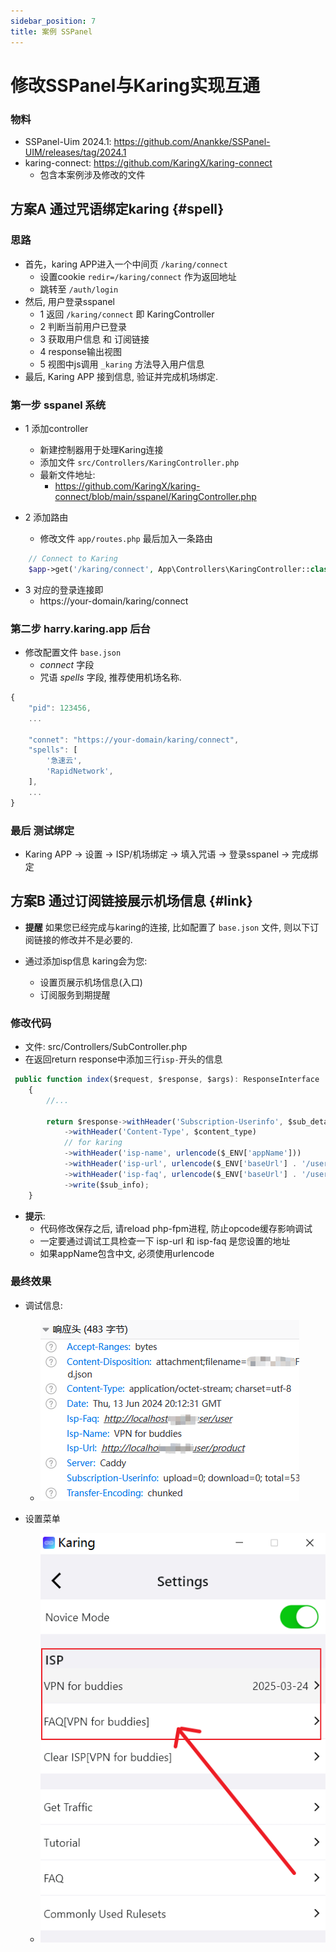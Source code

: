 ```yaml
---
sidebar_position: 7
title: 案例 SSPanel
---
```


# 修改SSPanel与Karing实现互通
### 物料
- SSPanel-Uim 2024.1: https://github.com/Anankke/SSPanel-UIM/releases/tag/2024.1
- karing-connect: https://github.com/KaringX/karing-connect
  - 包含本案例涉及修改的文件

## 方案A 通过咒语绑定karing {#spell}
### 思路
- 首先，karing APP进入一个中间页 `/karing/connect`
  - 设置cookie `redir=/karing/connect` 作为返回地址
  - 跳转至 `/auth/login`
- 然后, 用户登录sspanel
  - 1 返回 `/karing/connect` 即 KaringController
  - 2 判断当前用户已登录
  - 3 获取用户信息 和 订阅链接
  - 4 response输出视图
  - 5 视图中js调用 `_karing` 方法导入用户信息
- 最后, Karing APP 接到信息, 验证并完成机场绑定.


### 第一步 sspanel 系统
- 1 添加controller
    - 新建控制器用于处理Karing连接
	- 添加文件 `src/Controllers/KaringController.php`
	- 最新文件地址:
    	- https://github.com/KaringX/karing-connect/blob/main/sspanel/KaringController.php

- 2 添加路由
	- 修改文件 `app/routes.php` 最后加入一条路由
```php
    // Connect to Karing
    $app->get('/karing/connect', App\Controllers\KaringController::class . ':connect');

```
- 3 对应的登录连接即
	- https://your-domain/karing/connect

### 第二步 harry.karing.app 后台
- 修改配置文件 `base.json`
    - *connect* 字段
    - 咒语 *spells* 字段, 推荐使用机场名称.
```js
{
    "pid": 123456,
	...

	"connet": "https://your-domain/karing/connect",
    "spells": [
        '急速云',
        'RapidNetwork',
    ],
    ...
}
```

### 最后 测试绑定
- Karing APP -> 设置 -> ISP/机场绑定 -> 填入咒语 -> 登录sspanel -> 完成绑定



## 方案B 通过订阅链接展示机场信息 {#link}
- **提醒** 如果您已经完成与karing的连接, 比如配置了 `base.json` 文件, 则以下订阅链接的修改并不是必要的.


- 通过添加isp信息 karing会为您:
  - 设置页展示机场信息(入口)
  - 订阅服务到期提醒

### 修改代码
- 文件: src/Controllers/SubController.php
- 在返回return response中添加三行`isp-`开头的信息
```jsx title="src/Controllers/SubController.php"
 public function index($request, $response, $args): ResponseInterface
    {
        //...

        return $response->withHeader('Subscription-Userinfo', $sub_details)
            ->withHeader('Content-Type', $content_type)
            // for karing
            ->withHeader('isp-name', urlencode($_ENV['appName']))
            ->withHeader('isp-url', urlencode($_ENV['baseUrl'] . '/user/product'))
            ->withHeader('isp-faq', urlencode($_ENV['baseUrl'] . '/user/user'));
            ->write($sub_info);
    }
```
- **提示**:
  - 代码修改保存之后, 请reload php-fpm进程, 防止opcode缓存影响调试
  - 一定要通过调试工具检查一下 isp-url 和 isp-faq 是您设置的地址
  - 如果appName包含中文, 必须使用urlencode


### 最终效果
- 调试信息:
  - ![debug](./img/cpr-3.png)

- 设置菜单
  - ![menu](./img/cpr-1.png)


